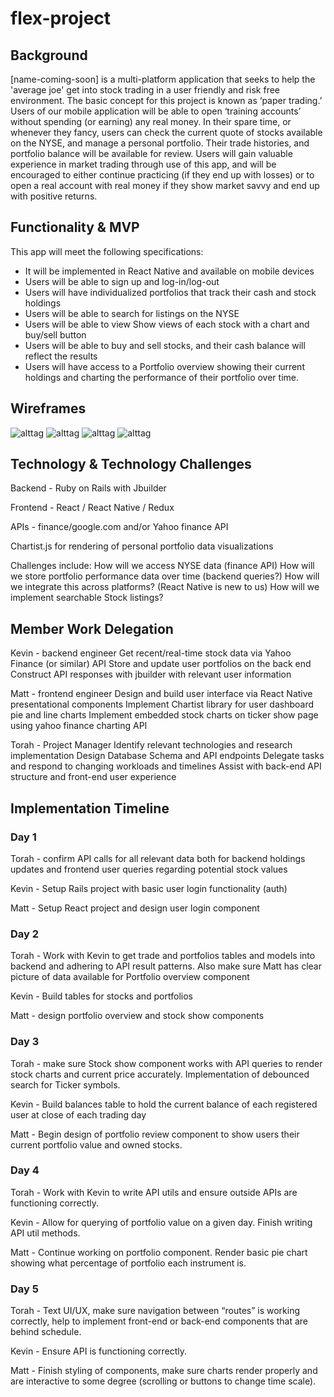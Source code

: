 # flex-project

## Background

[name-coming-soon] is a multi-platform application that seeks to help the 'average joe' get into stock trading in a user friendly and risk free environment.
The basic concept for this project is known as ‘paper trading.’ Users of our mobile application will be able to open ‘training accounts’ without spending (or earning) any real money. In their spare time, or whenever they fancy, users can check the current quote of stocks available on the NYSE, and manage a personal portfolio. Their trade histories, and portfolio balance will be available for review. Users will gain valuable experience in market trading through use of this app, and will be encouraged to either continue practicing (if they end up with losses) or to open a real account with real money if they show market savvy and end up with positive returns.

## Functionality & MVP

This app will meet the following specifications:

* It will be implemented in React Native and available on mobile devices
* Users will be able to sign up and log-in/log-out
* Users will have individualized portfolios that track their cash and stock holdings
* Users will be able to search for listings on the NYSE
* Users will be able to view Show views of each stock with a chart and buy/sell button
* Users will be able to buy and sell stocks, and their cash balance will reflect the results
* Users will have access to a Portfolio overview showing their current holdings and charting the performance of their portfolio over time.

## Wireframes

![alttag](./wireframes/sign-up.png)
![alttag](./wireframes/portfolio-overview.png)
![alttag](./wireframes/portfolio-review.png)
![alttag](./wireframes/stock-show.png)

## Technology & Technology Challenges

Backend - Ruby on Rails with Jbuilder

Frontend - React / React Native / Redux

APIs - finance/google.com and/or Yahoo finance API

Chartist.js for rendering of personal portfolio data visualizations

Challenges include:
How will we access NYSE data (finance API)
How will we store portfolio performance data over time (backend queries?)
How will we integrate this across platforms? (React Native is new to us)
How will we implement searchable Stock listings?

## Member Work Delegation

Kevin - backend engineer
Get recent/real-time stock data via Yahoo Finance (or similar) API
Store and update user portfolios on the back end
Construct API responses with jbuilder with relevant user information

Matt - frontend engineer
Design and build user interface via React Native presentational components
Implement Chartist library for user dashboard pie and line charts
Implement embedded stock charts on ticker show page using yahoo finance charting API

Torah - Project Manager
Identify relevant technologies and research implementation
Design Database Schema and API endpoints
Delegate tasks and respond to changing workloads and timelines
Assist with back-end API structure and front-end user experience

## Implementation Timeline

### Day 1
Torah - confirm API calls for all relevant data both for backend holdings updates and frontend user queries regarding potential stock values

Kevin -  Setup Rails project with basic user login functionality (auth)

Matt - Setup React project and design user login component

### Day 2
Torah - Work with Kevin to get trade and portfolios tables and models into backend and adhering to API result patterns. Also make sure Matt has clear picture of data available for Portfolio overview component

Kevin - Build tables for stocks and portfolios

Matt - design portfolio overview and stock show components

### Day 3
Torah - make sure Stock show component works with API queries to render stock charts and current price accurately. Implementation of debounced search for Ticker symbols.

Kevin - Build balances table to hold the current balance of each registered user at close of each trading day

Matt - Begin design of portfolio review component to show users their current portfolio value and owned stocks.

### Day 4
Torah - Work with Kevin to write API utils and ensure outside APIs are functioning correctly.

Kevin - Allow for querying of portfolio value on a given day. Finish writing API util methods.

Matt - Continue working on portfolio component. Render basic pie chart showing what percentage of portfolio each instrument is.

### Day 5
Torah - Text UI/UX, make sure navigation between “routes” is working correctly, help to implement front-end or back-end components that are behind schedule.

Kevin - Ensure API is functioning correctly.

Matt - Finish styling of components, make sure charts render properly and are interactive to some degree (scrolling or buttons to change time scale).
